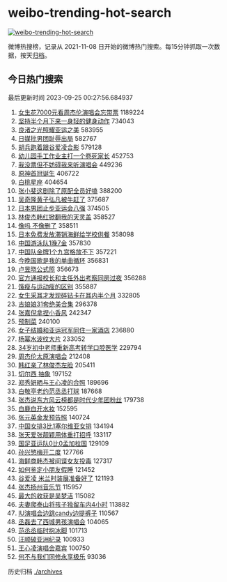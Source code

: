 # weibo-trending-hot-search

[![weibo-trending-hot-search](https://github.com/ameizi/weibo-trending-hot-search/actions/workflows/ci.yml/badge.svg)](https://github.com/ameizi/weibo-trending-hot-search/actions/workflows/ci.yml)

微博热搜榜，记录从 2021-11-08 日开始的微博热门搜索。每15分钟抓取一次数据，按天[归档](./archives)。

## 今日热门搜索

<!-- BEGIN --> 
最后更新时间 2023-09-25 00:27:56.684937 
1. [女生花7000元看周杰伦演唱会忘带票](https://s.weibo.com/weibo?q=%23%E5%A5%B3%E7%94%9F%E8%8A%B17000%E5%85%83%E7%9C%8B%E5%91%A8%E6%9D%B0%E4%BC%A6%E6%BC%94%E5%94%B1%E4%BC%9A%E5%BF%98%E5%B8%A6%E7%A5%A8%23&t=31&band_rank=1&Refer=top) 1189224
1. [坚持半个月下来一身轻的健身动作](https://s.weibo.com/weibo?q=%E5%9D%9A%E6%8C%81%E5%8D%8A%E4%B8%AA%E6%9C%88%E4%B8%8B%E6%9D%A5%E4%B8%80%E8%BA%AB%E8%BD%BB%E7%9A%84%E5%81%A5%E8%BA%AB%E5%8A%A8%E4%BD%9C&t=31&band_rank=2&Refer=top) 734043
1. [良渚之光照耀亚运之美](https://s.weibo.com/weibo?q=%23%E8%89%AF%E6%B8%9A%E4%B9%8B%E5%85%89%E7%85%A7%E8%80%80%E4%BA%9A%E8%BF%90%E4%B9%8B%E7%BE%8E%23&t=31&band_rank=3&Refer=top) 583955
1. [日媒批男团耻辱出局](https://s.weibo.com/weibo?q=%23%E6%97%A5%E5%AA%92%E6%89%B9%E7%94%B7%E5%9B%A2%E8%80%BB%E8%BE%B1%E5%87%BA%E5%B1%80%23&t=31&band_rank=4&Refer=top) 582767
1. [胡兵跑着跟谷爱凌合影](https://s.weibo.com/weibo?q=%23%E8%83%A1%E5%85%B5%E8%B7%91%E7%9D%80%E8%B7%9F%E8%B0%B7%E7%88%B1%E5%87%8C%E5%90%88%E5%BD%B1%23&t=31&band_rank=5&Refer=top) 579128
1. [幼儿园手工作业主打一个卷死家长](https://s.weibo.com/weibo?q=%E5%B9%BC%E5%84%BF%E5%9B%AD%E6%89%8B%E5%B7%A5%E4%BD%9C%E4%B8%9A%E4%B8%BB%E6%89%93%E4%B8%80%E4%B8%AA%E5%8D%B7%E6%AD%BB%E5%AE%B6%E9%95%BF&t=31&band_rank=19&Refer=top) 452753
1. [我没票但不妨碍我来听演唱会](https://s.weibo.com/weibo?q=%E6%88%91%E6%B2%A1%E7%A5%A8%E4%BD%86%E4%B8%8D%E5%A6%A8%E7%A2%8D%E6%88%91%E6%9D%A5%E5%90%AC%E6%BC%94%E5%94%B1%E4%BC%9A&t=31&band_rank=20&Refer=top) 449236
1. [原神首冠诞生](https://s.weibo.com/weibo?q=%23%E5%8E%9F%E7%A5%9E%E9%A6%96%E5%86%A0%E8%AF%9E%E7%94%9F%23&t=31&band_rank=7&Refer=top) 406722
1. [白桃星座](https://s.weibo.com/weibo?q=%E7%99%BD%E6%A1%83%E6%98%9F%E5%BA%A7&t=31&band_rank=6&Refer=top) 404654
1. [张小斐这剧除了原配全员好嗑](https://s.weibo.com/weibo?q=%23%E5%BC%A0%E5%B0%8F%E6%96%90%E8%BF%99%E5%89%A7%E9%99%A4%E4%BA%86%E5%8E%9F%E9%85%8D%E5%85%A8%E5%91%98%E5%A5%BD%E5%97%91%23&t=31&band_rank=22&Refer=top) 388200
1. [吴奇隆黄子弘凡被牛赶了](https://s.weibo.com/weibo?q=%23%E5%90%B4%E5%A5%87%E9%9A%86%E9%BB%84%E5%AD%90%E5%BC%98%E5%87%A1%E8%A2%AB%E7%89%9B%E8%B5%B6%E4%BA%86%23&t=31&band_rank=8&Refer=top) 375687
1. [日本男团止步亚运会八强](https://s.weibo.com/weibo?q=%23%E6%97%A5%E6%9C%AC%E7%94%B7%E5%9B%A2%E6%AD%A2%E6%AD%A5%E4%BA%9A%E8%BF%90%E4%BC%9A%E5%85%AB%E5%BC%BA%23&t=31&band_rank=9&Refer=top) 374505
1. [林俊杰韩红掀翻我的天灵盖](https://s.weibo.com/weibo?q=%E6%9E%97%E4%BF%8A%E6%9D%B0%E9%9F%A9%E7%BA%A2%E6%8E%80%E7%BF%BB%E6%88%91%E7%9A%84%E5%A4%A9%E7%81%B5%E7%9B%96&t=31&band_rank=10&Refer=top) 358527
1. [像吗 不像删了](https://s.weibo.com/weibo?q=%E5%83%8F%E5%90%97%20%E4%B8%8D%E5%83%8F%E5%88%A0%E4%BA%86&t=31&band_rank=11&Refer=top) 358511
1. [日本免费发放滞销海鲜给学校供餐](https://s.weibo.com/weibo?q=%23%E6%97%A5%E6%9C%AC%E5%85%8D%E8%B4%B9%E5%8F%91%E6%94%BE%E6%BB%9E%E9%94%80%E6%B5%B7%E9%B2%9C%E7%BB%99%E5%AD%A6%E6%A0%A1%E4%BE%9B%E9%A4%90%23&t=31&band_rank=12&Refer=top) 358098
1. [中国游泳队1晚7金](https://s.weibo.com/weibo?q=%23%E4%B8%AD%E5%9B%BD%E6%B8%B8%E6%B3%B3%E9%98%9F1%E6%99%9A7%E9%87%91%23&t=31&band_rank=13&Refer=top) 357830
1. [中国队金牌1个九宫格放不下](https://s.weibo.com/weibo?q=%23%E4%B8%AD%E5%9B%BD%E9%98%9F%E9%87%91%E7%89%8C1%E4%B8%AA%E4%B9%9D%E5%AE%AB%E6%A0%BC%E6%94%BE%E4%B8%8D%E4%B8%8B%23&t=31&band_rank=14&Refer=top) 357221
1. [今晚国歌是我的单曲循环](https://s.weibo.com/weibo?q=%23%E4%BB%8A%E6%99%9A%E5%9B%BD%E6%AD%8C%E6%98%AF%E6%88%91%E7%9A%84%E5%8D%95%E6%9B%B2%E5%BE%AA%E7%8E%AF%23&t=31&band_rank=15&Refer=top) 356831
1. [卢昱晓公式照](https://s.weibo.com/weibo?q=%23%E5%8D%A2%E6%98%B1%E6%99%93%E5%85%AC%E5%BC%8F%E7%85%A7%23&t=31&band_rank=16&Refer=top) 356673
1. [官方通报校长和主任外出考察同房过夜](https://s.weibo.com/weibo?q=%23%E5%AE%98%E6%96%B9%E9%80%9A%E6%8A%A5%E6%A0%A1%E9%95%BF%E5%92%8C%E4%B8%BB%E4%BB%BB%E5%A4%96%E5%87%BA%E8%80%83%E5%AF%9F%E5%90%8C%E6%88%BF%E8%BF%87%E5%A4%9C%23&t=31&band_rank=17&Refer=top) 356288
1. [饿瘦与运动瘦的区别](https://s.weibo.com/weibo?q=%E9%A5%BF%E7%98%A6%E4%B8%8E%E8%BF%90%E5%8A%A8%E7%98%A6%E7%9A%84%E5%8C%BA%E5%88%AB&t=31&band_rank=18&Refer=top) 355887
1. [女生采耳才发现碎钻卡在耳内半个月](https://s.weibo.com/weibo?q=%23%E5%A5%B3%E7%94%9F%E9%87%87%E8%80%B3%E6%89%8D%E5%8F%91%E7%8E%B0%E7%A2%8E%E9%92%BB%E5%8D%A1%E5%9C%A8%E8%80%B3%E5%86%85%E5%8D%8A%E4%B8%AA%E6%9C%88%23&t=31&band_rank=21&Refer=top) 332805
1. [吉娘娘31套绝美合集](https://s.weibo.com/weibo?q=%E5%90%89%E5%A8%98%E5%A8%9831%E5%A5%97%E7%BB%9D%E7%BE%8E%E5%90%88%E9%9B%86&t=31&band_rank=31&Refer=top) 296378
1. [张嘉倪拿捏小香风](https://s.weibo.com/weibo?q=%23%E5%BC%A0%E5%98%89%E5%80%AA%E6%8B%BF%E6%8D%8F%E5%B0%8F%E9%A6%99%E9%A3%8E%23&t=31&band_rank=23&Refer=top) 242347
1. [预制菜](https://s.weibo.com/weibo?q=%E9%A2%84%E5%88%B6%E8%8F%9C&t=31&band_rank=24&Refer=top) 240100
1. [女子结婚和亚运冠军同住一家酒店](https://s.weibo.com/weibo?q=%23%E5%A5%B3%E5%AD%90%E7%BB%93%E5%A9%9A%E5%92%8C%E4%BA%9A%E8%BF%90%E5%86%A0%E5%86%9B%E5%90%8C%E4%BD%8F%E4%B8%80%E5%AE%B6%E9%85%92%E5%BA%97%23&t=31&band_rank=25&Refer=top) 236880
1. [杨幂水波纹大片](https://s.weibo.com/weibo?q=%23%E6%9D%A8%E5%B9%82%E6%B0%B4%E6%B3%A2%E7%BA%B9%E5%A4%A7%E7%89%87%23&t=31&band_rank=26&Refer=top) 233052
1. [34岁初中老师重新高考转学口腔医学](https://s.weibo.com/weibo?q=%2334%E5%B2%81%E5%88%9D%E4%B8%AD%E8%80%81%E5%B8%88%E9%87%8D%E6%96%B0%E9%AB%98%E8%80%83%E8%BD%AC%E5%AD%A6%E5%8F%A3%E8%85%94%E5%8C%BB%E5%AD%A6%23&t=31&band_rank=27&Refer=top) 229794
1. [周杰伦太原演唱会](https://s.weibo.com/weibo?q=%E5%91%A8%E6%9D%B0%E4%BC%A6%E5%A4%AA%E5%8E%9F%E6%BC%94%E5%94%B1%E4%BC%9A&t=31&band_rank=28&Refer=top) 212408
1. [韩红亲了林俊杰左脸](https://s.weibo.com/weibo?q=%E9%9F%A9%E7%BA%A2%E4%BA%B2%E4%BA%86%E6%9E%97%E4%BF%8A%E6%9D%B0%E5%B7%A6%E8%84%B8&t=31&band_rank=29&Refer=top) 205411
1. [切尔西 抽象](https://s.weibo.com/weibo?q=%E5%88%87%E5%B0%94%E8%A5%BF%20%E6%8A%BD%E8%B1%A1&t=31&band_rank=30&Refer=top) 197152
1. [郑秀妍晒与王心凌的合照](https://s.weibo.com/weibo?q=%23%E9%83%91%E7%A7%80%E5%A6%8D%E6%99%92%E4%B8%8E%E7%8E%8B%E5%BF%83%E5%87%8C%E7%9A%84%E5%90%88%E7%85%A7%23&t=31&band_rank=32&Refer=top) 189696
1. [白敬亭老约范丞丞打球](https://s.weibo.com/weibo?q=%23%E7%99%BD%E6%95%AC%E4%BA%AD%E8%80%81%E7%BA%A6%E8%8C%83%E4%B8%9E%E4%B8%9E%E6%89%93%E7%90%83%23&t=31&band_rank=33&Refer=top) 187668
1. [张杰说东方风云榜都是时代少年团粉丝](https://s.weibo.com/weibo?q=%23%E5%BC%A0%E6%9D%B0%E8%AF%B4%E4%B8%9C%E6%96%B9%E9%A3%8E%E4%BA%91%E6%A6%9C%E9%83%BD%E6%98%AF%E6%97%B6%E4%BB%A3%E5%B0%91%E5%B9%B4%E5%9B%A2%E7%B2%89%E4%B8%9D%23&t=31&band_rank=34&Refer=top) 179738
1. [白鹿白开水妆](https://s.weibo.com/weibo?q=%23%E7%99%BD%E9%B9%BF%E7%99%BD%E5%BC%80%E6%B0%B4%E5%A6%86%23&t=31&band_rank=35&Refer=top) 152595
1. [张元英金发预告照](https://s.weibo.com/weibo?q=%23%E5%BC%A0%E5%85%83%E8%8B%B1%E9%87%91%E5%8F%91%E9%A2%84%E5%91%8A%E7%85%A7%23&t=31&band_rank=36&Refer=top) 140724
1. [中国女排3比1塞尔维亚女排](https://s.weibo.com/weibo?q=%23%E4%B8%AD%E5%9B%BD%E5%A5%B3%E6%8E%923%E6%AF%941%E5%A1%9E%E5%B0%94%E7%BB%B4%E4%BA%9A%E5%A5%B3%E6%8E%92%23&t=31&band_rank=37&Refer=top) 134194
1. [张天爱张靓颖用体重打招呼](https://s.weibo.com/weibo?q=%23%E5%BC%A0%E5%A4%A9%E7%88%B1%E5%BC%A0%E9%9D%93%E9%A2%96%E7%94%A8%E4%BD%93%E9%87%8D%E6%89%93%E6%8B%9B%E5%91%BC%23&t=31&band_rank=38&Refer=top) 133117
1. [国足亚运队0比0孟加拉国](https://s.weibo.com/weibo?q=%23%E5%9B%BD%E8%B6%B3%E4%BA%9A%E8%BF%90%E9%98%9F0%E6%AF%940%E5%AD%9F%E5%8A%A0%E6%8B%89%E5%9B%BD%23&t=31&band_rank=39&Refer=top) 129109
1. [孙兴慜梅开二度](https://s.weibo.com/weibo?q=%23%E5%AD%99%E5%85%B4%E6%85%9C%E6%A2%85%E5%BC%80%E4%BA%8C%E5%BA%A6%23&t=31&band_rank=40&Refer=top) 127766
1. [海鲜商韩杰被间谍女友投毒](https://s.weibo.com/weibo?q=%23%E6%B5%B7%E9%B2%9C%E5%95%86%E9%9F%A9%E6%9D%B0%E8%A2%AB%E9%97%B4%E8%B0%8D%E5%A5%B3%E5%8F%8B%E6%8A%95%E6%AF%92%23&t=31&band_rank=41&Refer=top) 127317
1. [如何鉴定小朋友假睡](https://s.weibo.com/weibo?q=%23%E5%A6%82%E4%BD%95%E9%89%B4%E5%AE%9A%E5%B0%8F%E6%9C%8B%E5%8F%8B%E5%81%87%E7%9D%A1%23&t=31&band_rank=42&Refer=top) 121452
1. [谷爱凌 米兰时装展准备好了](https://s.weibo.com/weibo?q=%E8%B0%B7%E7%88%B1%E5%87%8C%20%E7%B1%B3%E5%85%B0%E6%97%B6%E8%A3%85%E5%B1%95%E5%87%86%E5%A4%87%E5%A5%BD%E4%BA%86&t=31&band_rank=43&Refer=top) 121193
1. [张杰扬州音乐节](https://s.weibo.com/weibo?q=%E5%BC%A0%E6%9D%B0%E6%89%AC%E5%B7%9E%E9%9F%B3%E4%B9%90%E8%8A%82&t=31&band_rank=44&Refer=top) 115957
1. [最大的收获是吴梦洁](https://s.weibo.com/weibo?q=%E6%9C%80%E5%A4%A7%E7%9A%84%E6%94%B6%E8%8E%B7%E6%98%AF%E5%90%B4%E6%A2%A6%E6%B4%81&t=31&band_rank=45&Refer=top) 115082
1. [夫妻爬泰山将孩子独留车内4小时](https://s.weibo.com/weibo?q=%23%E5%A4%AB%E5%A6%BB%E7%88%AC%E6%B3%B0%E5%B1%B1%E5%B0%86%E5%AD%A9%E5%AD%90%E7%8B%AC%E7%95%99%E8%BD%A6%E5%86%854%E5%B0%8F%E6%97%B6%23&t=31&band_rank=46&Refer=top) 113882
1. [IU演唱会边跳candy边提裤子](https://s.weibo.com/weibo?q=%23IU%E6%BC%94%E5%94%B1%E4%BC%9A%E8%BE%B9%E8%B7%B3candy%E8%BE%B9%E6%8F%90%E8%A3%A4%E5%AD%90%23&t=31&band_rank=47&Refer=top) 110567
1. [丞磊去了西城男孩演唱会](https://s.weibo.com/weibo?q=%23%E4%B8%9E%E7%A3%8A%E5%8E%BB%E4%BA%86%E8%A5%BF%E5%9F%8E%E7%94%B7%E5%AD%A9%E6%BC%94%E5%94%B1%E4%BC%9A%23&t=31&band_rank=48&Refer=top) 104065
1. [范丞丞临时抱冰脚](https://s.weibo.com/weibo?q=%23%E8%8C%83%E4%B8%9E%E4%B8%9E%E4%B8%B4%E6%97%B6%E6%8A%B1%E5%86%B0%E8%84%9A%23&t=31&band_rank=49&Refer=top) 101713
1. [汪顺破亚洲纪录](https://s.weibo.com/weibo?q=%23%E6%B1%AA%E9%A1%BA%E7%A0%B4%E4%BA%9A%E6%B4%B2%E7%BA%AA%E5%BD%95%23&t=31&band_rank=42&Refer=top) 100933
1. [王心凌演唱会嘉宾](https://s.weibo.com/weibo?q=%23%E7%8E%8B%E5%BF%83%E5%87%8C%E6%BC%94%E5%94%B1%E4%BC%9A%E5%98%89%E5%AE%BE%23&t=31&band_rank=50&Refer=top) 100750
1. [何不与我们同修永享极乐](https://s.weibo.com/weibo?q=%E4%BD%95%E4%B8%8D%E4%B8%8E%E6%88%91%E4%BB%AC%E5%90%8C%E4%BF%AE%E6%B0%B8%E4%BA%AB%E6%9E%81%E4%B9%90&t=31&band_rank=50&Refer=top) 93036
<!-- END -->

历史归档 [./archives](./archives)

